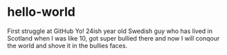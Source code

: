 # hello-world
First struggle at GitHub
Yo! 24ish year old Swedish guy who has lived in Scotland when I was like 10, got super bullied there and now I will conqour the world and shove it in the bullies faces.
